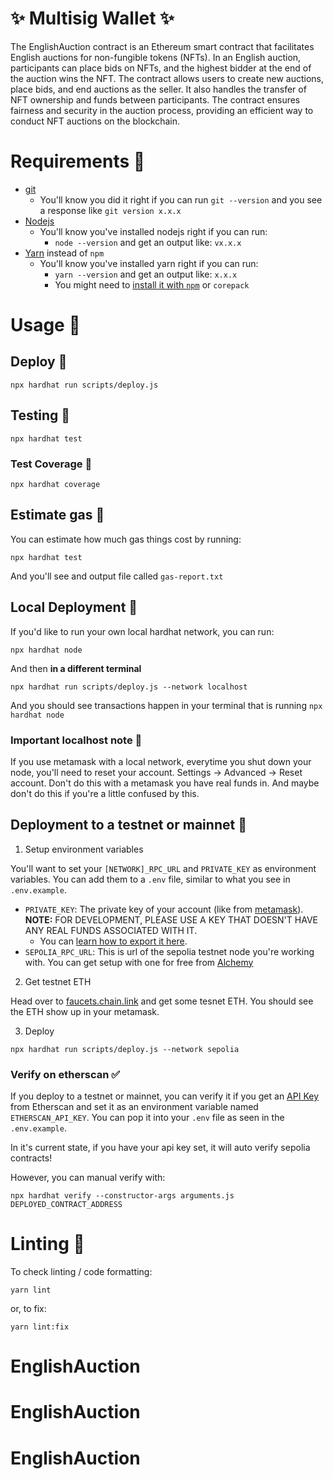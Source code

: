 
# ✨ Multisig Wallet ✨
The EnglishAuction contract is an Ethereum smart contract that facilitates English auctions for non-fungible tokens (NFTs). In an English auction, participants can place bids on NFTs, and the highest bidder at the end of the auction wins the NFT. The contract allows users to create new auctions, place bids, and end auctions as the seller. It also handles the transfer of NFT ownership and funds between participants. The contract ensures fairness and security in the auction process, providing an efficient way to conduct NFT auctions on the blockchain.

# Requirements 🔧

- [git](https://git-scm.com/book/en/v2/Getting-Started-Installing-Git)
  - You'll know you did it right if you can run `git --version` and you see a response like `git version x.x.x`
- [Nodejs](https://nodejs.org/en/)
  - You'll know you've installed nodejs right if you can run:
    - `node --version` and get an output like: `vx.x.x`
- [Yarn](https://yarnpkg.com/getting-started/install) instead of `npm`
  - You'll know you've installed yarn right if you can run:
    - `yarn --version` and get an output like: `x.x.x`
    - You might need to [install it with `npm`](https://classic.yarnpkg.com/lang/en/docs/install/) or `corepack`

# Usage 📝

## Deploy 🚀

```
npx hardhat run scripts/deploy.js
```

## Testing 🧪

```
npx hardhat test
```

### Test Coverage 🧪

```
npx hardhat coverage
```

## Estimate gas 💸

You can estimate how much gas things cost by running:

```
npx hardhat test
```

And you'll see and output file called `gas-report.txt`

## Local Deployment 🚀

If you'd like to run your own local hardhat network, you can run:

```
npx hardhat node
```

And then **in a different terminal**

```
npx hardhat run scripts/deploy.js --network localhost
```

And you should see transactions happen in your terminal that is running `npx hardhat node`

### Important localhost note 🚨

If you use metamask with a local network, everytime you shut down your node, you'll need to reset your account. Settings -> Advanced -> Reset account. Don't do this with a metamask you have real funds in. And maybe don't do this if you're a little confused by this. 

## Deployment to a testnet or mainnet 🚀

1. Setup environment variables

You'll want to set your `[NETWORK]_RPC_URL` and `PRIVATE_KEY` as environment variables. You can add them to a `.env` file, similar to what you see in `.env.example`.

- `PRIVATE_KEY`: The private key of your account (like from [metamask](https://metamask.io/)). **NOTE:** FOR DEVELOPMENT, PLEASE USE A KEY THAT DOESN'T HAVE ANY REAL FUNDS ASSOCIATED WITH IT.
  - You can [learn how to export it here](https://metamask.zendesk.com/hc/en-us/articles/360015289632-How-to-Export-an-Account-Private-Key).
- `SEPOLIA_RPC_URL`: This is url of the sepolia testnet node you're working with. You can get setup with one for free from [Alchemy](https://alchemy.com/?a=673c802981)

2. Get testnet ETH

Head over to [faucets.chain.link](https://faucets.chain.link/) and get some tesnet ETH. You should see the ETH show up in your metamask.

3. Deploy

```
npx hardhat run scripts/deploy.js --network sepolia
```

### Verify on etherscan ✅

If you deploy to a testnet or mainnet, you can verify it if you get an [API Key](https://etherscan.io/myapikey) from Etherscan and set it as an environment variable named `ETHERSCAN_API_KEY`. You can pop it into your `.env` file as seen in the `.env.example`.

In it's current state, if you have your api key set, it will auto verify sepolia contracts!

However, you can manual verify with:

```
npx hardhat verify --constructor-args arguments.js DEPLOYED_CONTRACT_ADDRESS
```

# Linting 💄

To check linting / code formatting:
```
yarn lint
```
or, to fix: 
```
yarn lint:fix
```
# EnglishAuction
# EnglishAuction
# EnglishAuction
